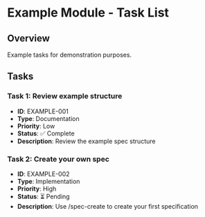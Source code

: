 # Example Module - Task List

## Overview
Example tasks for demonstration purposes.

## Tasks

### Task 1: Review example structure
- **ID**: EXAMPLE-001
- **Type**: Documentation
- **Priority**: Low
- **Status**: ✅ Complete
- **Description**: Review the example spec structure

### Task 2: Create your own spec
- **ID**: EXAMPLE-002
- **Type**: Implementation
- **Priority**: High
- **Status**: ⏳ Pending
- **Description**: Use /spec-create to create your first specification
